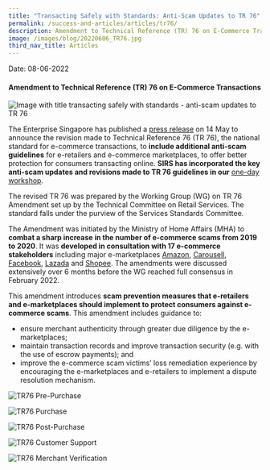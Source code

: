 ```yaml
---
title: "Transacting Safely with Standards: Anti-Scam Updates to TR 76"
permalink: /success-and-articles/articles/tr76/
description: Amendment to Technical Reference (TR) 76 on E-Commerce Transactions
image: /images/blog/20220606_TR76.jpg
third_nav_title: Articles
---
```

Date: 08-06-2022

<h4>Amendment to Technical Reference (TR) 76 on E-Commerce Transactions</h4>

![Image with title transacting safely with standards - anti-scam updates to TR 76](/images/blog/20220606_TR76.jpg)

The Enterprise Singapore has published a [press release](https://www.enterprisesg.gov.sg/-/media/esg/files/media-centre/media-releases/2022/may/mr03022_introduction-of-e-commerce-marketplace-transaction-safety-ratings-and-revised-technical-reference-76-on-e-commerce-transactions.pdf) on 14 May to announce the revision made to Technical Reference 76 (TR 76), the national standard for e-commerce transactions, to **include additional anti-scam guidelines** for e-retailers and e-commerce marketplaces, to offer better protection for consumers transacting online. **SIRS has incorporated the key anti-scam updates and revisions made to TR 76 guidelines in our** [one-day workshop](https://www.sirs.edu.sg/digital-programmes/e-commerce-programmes/best-practices-of-e-commerce-transactions-using-tr76).

The revised TR 76 was prepared by the Working Group (WG) on TR 76 Amendment set up by the Technical Committee on Retail Services. The standard falls under the purview of the Services Standards Committee. 

The Amendment was initiated by the Ministry of Home Affairs (MHA) to **combat a sharp increase in the number of e-commerce scams from 2019 to 2020**. It was **developed in consultation with 17 e-commerce stakeholders** including major e-marketplaces [Amazon](https://www.sirs.edu.sg/digital-programmes/e-commerce-programmes/amazon-global-selling-programme), [Carousell](https://www.sirs.edu.sg/digital-programmes/mentorship-programmes/dmp-boost/), [Facebook](https://www.sirs.edu.sg/digital-programmes/masterclasses-and-workshops/master-facebook-marketing-for-business), [Lazada](https://www.sirs.edu.sg/digital-programmes/e-commerce-programmes/getting-started-on-lazada) and [Shopee](https://www.sirs.edu.sg/digital-programmes/e-commerce-programmes/getting-started-on-shopee). The amendments were discussed extensively over 6 months before the WG reached full consensus in February 2022.

This amendment introduces **scam prevention measures that e-retailers and e-marketplaces should implement to protect consumers against e-commerce scams**. This amendment includes guidance to:

* ensure merchant authenticity through greater due diligence by the e-marketplaces;
* maintain transaction records and improve transaction security (e.g. with the use of escrow payments); and
* improve the e-commerce scam victims’ loss remediation experience by encouraging the e-marketplaces and e-retailers to implement a dispute resolution mechanism.

![TR76 Pre-Purchase](/images/blog/20220606_TR76_2.jpg)

![TR76 Purchase](/images/blog/20220606_TR76_3.jpg)

![TR76 Post-Purchase](/images/blog/20220606_TR76_4.jpg)

![TR76 Customer Support](/images/blog/20220606_TR76_5.jpg)

![TR76 Merchant Verification](/images/blog/20220606_TR76_6.jpg)